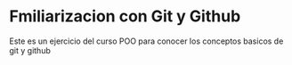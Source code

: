# Fmiliarizacion con Git y Github

Este es un ejercicio del curso POO para conocer los conceptos basicos de git y github
